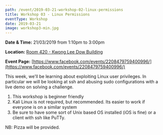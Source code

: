 ```yaml
---
path: /event/2019-03-21-workshop-02-linux-permissions
title: Workshop 03 - Linux Permissions
eventType: Workshop
date: 2019-03-21
image: workshop3-min.jpg
---
```


**Date & Time:** 21/03/2019 from 1:10pm to 3:00pm

**Location:** [Room 420 - Kwong Lee Dow Building](https://maps.unimelb.edu.au/parkville/building/263)

**Event Page:** [https://www.facebook.com/events/2208479759400996/](https://www.facebook.com/events/2208479759400996/)


This week, we'll be learning about exploiting Linux user privileges. In particular we will be looking at ssh and abusing sudo configurations with a live demo on solving a challenge. 

1) This workshop is beginner friendly 
2) Kali Linux is not required, but recommended. Its easier to work if everyone is on a similar system
3) Be sure to have some sort of Unix based OS installed (iOS is fine) or a client with ssh like PuTTy.

NB: Pizza will be provided.
